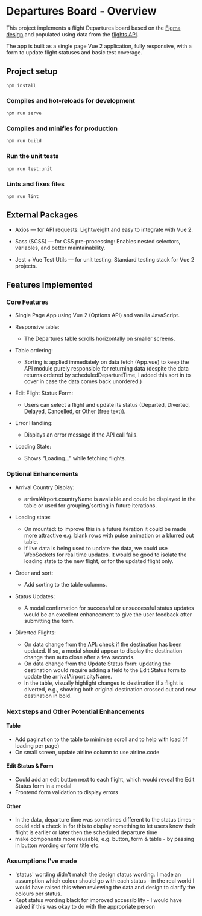 # Departures Board - Overview

This project implements a flight Departures board based on the [Figma design](https://www.figma.com/file/Kr6pYxQbIdbfD5wG3Mo6QP/Tech-Test-FID?node-id=2%3A2) and populated using data from the [flights API](https://6315ae3e5b85ba9b11e4cb85.mockapi.io/departures/Flightdata).

The app is built as a single page Vue 2 application, fully responsive, with a form to update flight statuses and basic test coverage.

## Project setup

```
npm install
```

### Compiles and hot-reloads for development

```
npm run serve
```

### Compiles and minifies for production

```
npm run build
```

### Run the unit tests

```
npm run test:unit
```

### Lints and fixes files

```
npm run lint
```

## External Packages

- Axios — for API requests: Lightweight and easy to integrate with Vue 2.

- Sass (SCSS) — for CSS pre-processing: Enables nested selectors, variables, and better maintainability.

- Jest + Vue Test Utils — for unit testing: Standard testing stack for Vue 2 projects.

## Features Implemented

### Core Features

- Single Page App using Vue 2 (Options API) and vanilla JavaScript.

- Responsive table:

  - The Departures table scrolls horizontally on smaller screens.

- Table ordering:

  - Sorting is applied immediately on data fetch (App.vue) to keep the API module purely responsible for returning data (despite the data returns ordered by scheduledDepartureTime, I added this sort in to cover in case the data comes back unordered.)

- Edit Flight Status Form:

  - Users can select a flight and update its status (Departed, Diverted, Delayed, Cancelled, or Other (free text)).

- Error Handling:

  - Displays an error message if the API call fails.

- Loading State:

  - Shows “Loading…” while fetching flights.

### Optional Enhancements

- Arrival Country Display:

  - arrivalAirport.countryName is available and could be displayed in the table or used for grouping/sorting in future iterations.

- Loading state:

  - On mounted: to improve this in a future iteration it could be made more attractive e.g. blank rows with pulse animation or a blurred out table.
  - If live data is being used to update the data, we could use WebSockets for real time updates. It would be good to isolate the loading state to the new flight, or for the updated flight only.

- Order and sort:

  - Add sorting to the table columns.

- Status Updates:

  - A modal confirmation for successful or unsuccessful status updates would be an excellent enhancement to give the user feedback after submitting the form.

- Diverted Flights:

  - On data change from the API: check if the destination has been updated. If so, a modal should appear to display the destination change then auto close after a few seconds.
  - On data change from the Update Status form: updating the destination would require adding a field to the Edit Status form to update the arrivalAirport.cityName.
  - In the table, visually highlight changes to destination if a flight is diverted, e.g., showing both original destination crossed out and new destination in bold.

### Next steps and Other Potential Enhancements

#### Table

- Add pagination to the table to minimise scroll and to help with load (if loading per page)
- On small screen, update airline column to use airline.code

#### Edit Status & Form

- Could add an edit button next to each flight, which would reveal the Edit Status form in a modal
- Frontend form validation to display errors

#### Other

- In the data, departure time was sometimes different to the status times - could add a check in for this to display something to let users know their flight is earlier or later then the scheduled departure time
- make components more reusable, e.g. button, form & table - by passing in button wording or form title etc.

### Assumptions I've made

- 'status' wording didn't match the design status wording. I made an assumption which colour should go with each status - in the real world I would have raised this when reviewing the data and design to clarify the colours per status.
- Kept status wording black for improved accessibility - I would have asked if this was okay to do with the appropriate person

